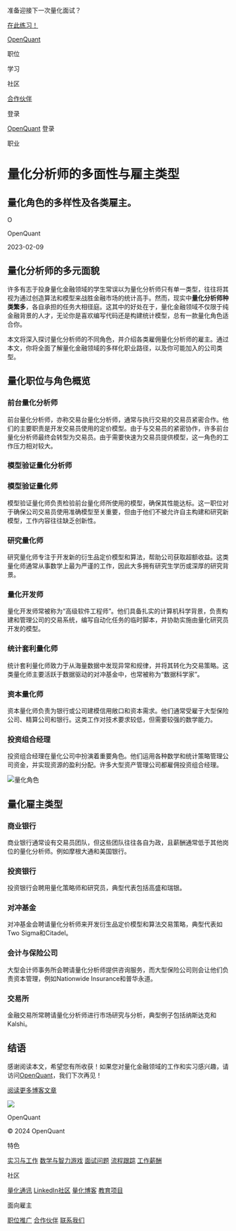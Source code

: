 准备迎接下一次量化面试？

[在此练习！](https://openquant.co/questions)

[OpenQuant](https://openquant.co/)

职位

学习

社区

[合作伙伴](https://openquant.co/partners)

登录

[OpenQuant](https://openquant.co/) 登录

职业

# 量化分析师的多面性与雇主类型

## 量化角色的多样性及各类雇主。

O

OpenQuant

2023-02-09

## 量化分析师的多元面貌

许多有志于投身量化金融领域的学生常误以为量化分析师只有单一类型，往往将其视为通过创造算法和模型来战胜金融市场的统计高手。然而，现实中**量化分析师种类繁多**，各自承担的任务大相径庭。这其中的好处在于，量化金融领域不仅限于纯金融背景的人才，无论你是喜欢编写代码还是构建统计模型，总有一款量化角色适合你。

本文将深入探讨量化分析师的不同角色，并介绍各类雇佣量化分析师的雇主。通过本文，你将全面了解量化金融领域的多样化职业路径，以及你可能加入的公司类型。

## 量化职位与角色概览

### 前台量化分析师

前台量化分析师，亦称交易台量化分析师，通常与执行交易的交易员紧密合作。他们的主要职责是开发交易员使用的定价模型。由于与交易员的紧密协作，许多前台量化分析师最终会转型为交易员。由于需要快速为交易员提供模型，这一角色的工作压力相对较大。

### 模型验证量化分析师
### 模型验证量化师

模型验证量化师负责检验前台量化师所使用的模型，确保其性能达标。这一职位对于确保公司交易员使用准确模型至关重要，但由于他们不被允许自主构建和研究新模型，工作内容往往缺乏创新性。

### 研究量化师

研究量化师专注于开发新的衍生品定价模型和算法，帮助公司获取超额收益。这类量化师通常从事数学上最为严谨的工作，因此大多拥有研究生学历或深厚的研究背景。

### 量化开发师

量化开发师常被称为“高级软件工程师”。他们具备扎实的计算机科学背景，负责构建和管理公司的交易系统，编写自动化任务的临时脚本，并协助实施由量化研究员开发的模型。

### 统计套利量化师

统计套利量化师致力于从海量数据中发现异常和规律，并将其转化为交易策略。这类量化师主要活跃于数据驱动的对冲基金中，也常被称为“数据科学家”。

### 资本量化师

资本量化师负责为银行或公司建模信用敞口和资本需求。他们通常受雇于大型保险公司、精算公司和银行。这类工作对技术要求较低，但需要较强的数学能力。

### 投资组合经理

投资组合经理在量化公司中扮演着重要角色。他们运用各种数学和统计策略管理公司资金，并实现资源的盈利分配。许多大型资产管理公司都雇佣投资组合经理。

![量化角色](https://openquant.co/blog-content/quant-types.png)

## 量化雇主类型

### 商业银行
商业银行通常设有交易员团队，但这些团队往往各自为政，且薪酬通常低于其他岗位的量化分析师。例如摩根大通和美国银行。

### 投资银行

投资银行会聘用量化策略师和研究员，典型代表包括高盛和瑞银。

### 对冲基金

对冲基金会聘请量化分析师来开发衍生品定价模型和算法交易策略，典型代表如Two Sigma和Citadel。

### 会计与保险公司

大型会计师事务所会聘请量化分析师提供咨询服务，而大型保险公司则会让他们负责资本管理，例如Nationwide Insurance和普华永道。

### 交易所

金融交易所常聘请量化分析师进行市场研究与分析，典型例子包括纳斯达克和Kalshi。

## 结语

感谢阅读本文，希望您有所收获！如果您对量化金融领域的工作和实习感兴趣，请访问[OpenQuant](https://openquant.co/)，我们下次再见！

[阅读更多博客文章](https://openquant.co/blog)

![](https://openquant.co/favicon.ico)

OpenQuant

© 2024 OpenQuant

特色

[实习与工作](https://openquant.co/) [数学与智力游戏](https://openquant.co/math-game) [面试问题](https://openquant.co/questions) [流程跟踪](https://openquant.co/process-tracking) [工作薪酬](https://openquant.co/salaries)

社区

[量化通讯](https://openquant.substack.com/) [LinkedIn社区](https://www.linkedin.com/company/open-quant) [量化博客](https://openquant.co/blog) [教育项目](https://openquant.co/education)

面向雇主

[职位推广](https://openquant.co/employers) [合作伙伴](https://openquant.co/employers) [联系我们](mailto:info@openquant.co)

